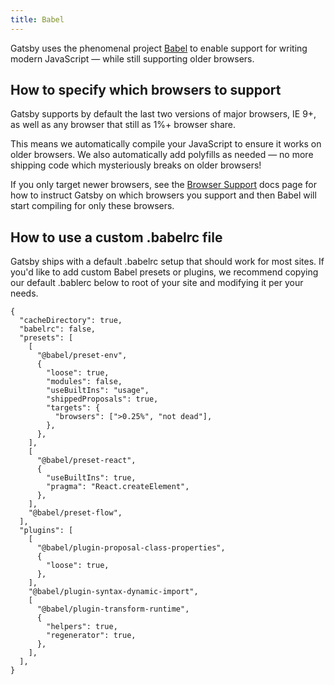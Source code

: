 ```yaml
---
title: Babel
---
```


Gatsby uses the phenomenal project [Babel](https://babeljs.io/) to enable
support for writing modern JavaScript — while still supporting older browsers.

## How to specify which browsers to support

Gatsby supports by default the last two versions of major browsers, IE 9+, as well as
any browser that still as 1%+ browser share.

This means we automatically compile your JavaScript to ensure it works on older browsers.
We also automatically add polyfills as needed — no more shipping code which mysteriously
breaks on older browsers!

If you only target newer browsers, see the [Browser
Support](/docs/browser-support/) docs page for how to instruct Gatsby on which
browsers you support and then Babel will start compiling for only these
browsers.

## How to use a custom .babelrc file

Gatsby ships with a default .babelrc setup that should work for most sites. If you'd like
to add custom Babel presets or plugins, we recommend copying our default .bablerc below
to root of your site and modifying it per your needs.

```json5
{
  "cacheDirectory": true,
  "babelrc": false,
  "presets": [
    [
      "@babel/preset-env",
      {
        "loose": true,
        "modules": false,
        "useBuiltIns": "usage",
        "shippedProposals": true,
        "targets": {
          "browsers": [">0.25%", "not dead"],
        },
      },
    ],
    [
      "@babel/preset-react",
      {
        "useBuiltIns": true,
        "pragma": "React.createElement",
      },
    ],
    "@babel/preset-flow",
  ],
  "plugins": [
    [
      "@babel/plugin-proposal-class-properties",
      {
        "loose": true,
      },
    ],
    "@babel/plugin-syntax-dynamic-import",
    [
      "@babel/plugin-transform-runtime",
      {
        "helpers": true,
        "regenerator": true,
      },
    ],
  ],
}
```
